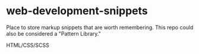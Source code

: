 # web-development-snippets
Place to store markup snippets that are worth remembering. This repo could also be considered a "Pattern Library."

HTML/CSS/SCSS

